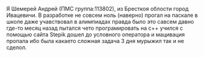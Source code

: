Я Шемерей Андрей (ПМС группа:113802), из Бресткоя облости город Ивацевичи.
В разработке не совсем ноль (наверно) прогал на паскале в школе даже учавствовал в алимпиадах правда было это савсем давно
где-то месяц назад пытался чето програмировать на с++ учился с помощью сайта Stepik дошел до условного оператора и мацивация пропала 
ибо была какаето сложная задача 3 дня мурыжил так и не сделол.
